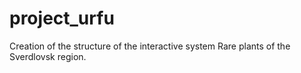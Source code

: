 # project_urfu
Creation of the structure of the interactive system Rare plants of the Sverdlovsk region.

